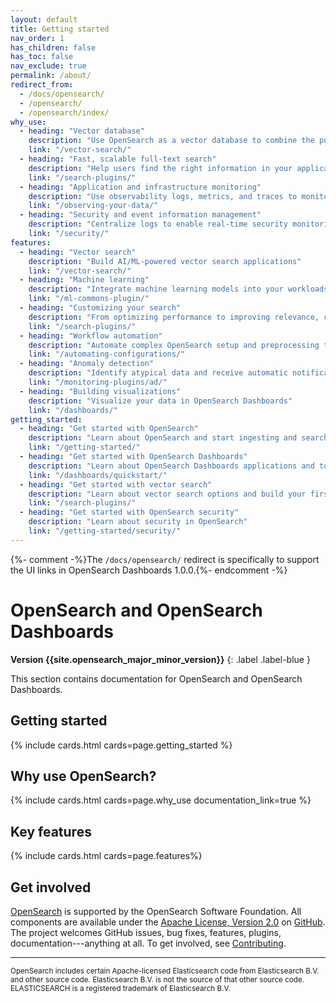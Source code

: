 ```yaml
---
layout: default
title: Getting started
nav_order: 1
has_children: false
has_toc: false
nav_exclude: true
permalink: /about/
redirect_from:
  - /docs/opensearch/
  - /opensearch/
  - /opensearch/index/
why_use:
  - heading: "Vector database"
    description: "Use OpenSearch as a vector database to combine the power of traditional search, analytics, and vector search"
    link: "/vector-search/"
  - heading: "Fast, scalable full-text search"
    description: "Help users find the right information in your application, website, or data lake catalog"
    link: "/search-plugins/"
  - heading: "Application and infrastructure monitoring"
    description: "Use observability logs, metrics, and traces to monitor your applications in real time"
    link: "/observing-your-data/"
  - heading: "Security and event information management"
    description: "Centralize logs to enable real-time security monitoring and forensic analysis"
    link: "/security/"
features:
  - heading: "Vector search"
    description: "Build AI/ML-powered vector search applications"
    link: "/vector-search/"
  - heading: "Machine learning"
    description: "Integrate machine learning models into your workloads"
    link: "/ml-commons-plugin/"
  - heading: "Customizing your search"
    description: "From optimizing performance to improving relevance, customize your search experience"
    link: "/search-plugins/"
  - heading: "Workflow automation"
    description: "Automate complex OpenSearch setup and preprocessing tasks"
    link: "/automating-configurations/"
  - heading: "Anomaly detection"
    description: "Identify atypical data and receive automatic notifications"
    link: "/monitoring-plugins/ad/"
  - heading: "Building visualizations"
    description: "Visualize your data in OpenSearch Dashboards"
    link: "/dashboards/"
getting_started:
  - heading: "Get started with OpenSearch"
    description: "Learn about OpenSearch and start ingesting and searching data"
    link: "/getting-started/"
  - heading: "Get started with OpenSearch Dashboards"
    description: "Learn about OpenSearch Dashboards applications and tools used to visualize data"
    link: "/dashboards/quickstart/"
  - heading: "Get started with vector search"
    description: "Learn about vector search options and build your first vector search application"
    link: "/search-plugins/"
  - heading: "Get started with OpenSearch security"
    description: "Learn about security in OpenSearch"
    link: "/getting-started/security/"
---
```


{%- comment -%}The `/docs/opensearch/` redirect is specifically to support the UI links in OpenSearch Dashboards 1.0.0.{%- endcomment -%}

# OpenSearch and OpenSearch Dashboards
**Version {{site.opensearch_major_minor_version}}**
{: .label .label-blue }

This section contains documentation for OpenSearch and OpenSearch Dashboards.

## Getting started

{% include cards.html cards=page.getting_started %}

## Why use OpenSearch?

{% include cards.html cards=page.why_use documentation_link=true %}

## Key features

{% include cards.html cards=page.features%}


## Get involved

[OpenSearch](https://opensearch.org) is supported by the OpenSearch Software Foundation. All components are available under the [Apache License, Version 2.0](https://www.apache.org/licenses/LICENSE-2.0.html) on [GitHub](https://github.com/opensearch-project/).
The project welcomes GitHub issues, bug fixes, features, plugins, documentation---anything at all. To get involved, see [Contributing](https://github.com/opensearch-project/.github/blob/main/CONTRIBUTING.md).

---

<small>OpenSearch includes certain Apache-licensed Elasticsearch code from Elasticsearch B.V. and other source code. Elasticsearch B.V. is not the source of that other source code. ELASTICSEARCH is a registered trademark of Elasticsearch B.V.</small>